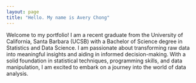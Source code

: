 ```yaml
---
layout: page
title: "Hello. My name is Avery Chong"
---
```


Welcome to my portfolio! I am a recent graduate from the University of California, Santa Barbara (UCSB) with a Bachelor of Science degree in Statistics and Data Science. I am passionate about transforming raw data into meaningful insights and aiding in informed decision-making. With a solid foundation in statistical techniques, programming skills, and data manipulation, I am excited to embark on a journey into the world of data analysis.
